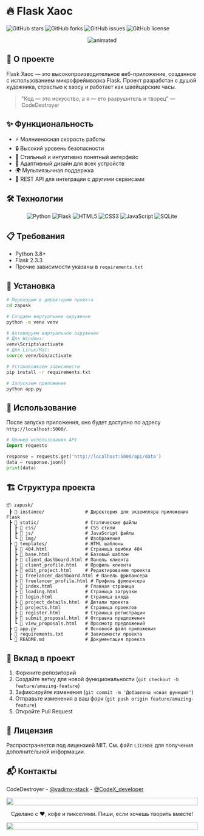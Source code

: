 # 🔥 Flask Хаос 

![GitHub stars](https://img.shields.io/github/stars/vadimx-stack/flask-project?style=for-the-badge)
![GitHub forks](https://img.shields.io/github/forks/vadimx-stack/flask-project?style=for-the-badge)
![GitHub issues](https://img.shields.io/github/issues/vadimx-stack/flask-project?style=for-the-badge)
![GitHub license](https://img.shields.io/github/license/vadimx-stack/flask-project?style=for-the-badge)

<div align="center">
  <img src="https://i.pinimg.com/originals/8e/0e/d1/8e0ed18a7a87e844dee43a25097118a6.gif" alt="animated" />
</div>

## 🚀 О проекте

Flask Хаос — это высокопроизводительное веб-приложение, созданное с использованием микрофреймворка Flask. Проект разработан с душой художника, страстью к хаосу и работает как швейцарские часы.

> "Код — это искусство, а я — его разрушитель и творец" — CodeDestroyer

## ✨ Функциональность

- ⚡️ Молниеносная скорость работы
- 🔒 Высокий уровень безопасности
- 🎨 Стильный и интуитивно понятный интерфейс
- 📱 Адаптивный дизайн для всех устройств
- 🌍 Мультиязычная поддержка
- 🔄 REST API для интеграции с другими сервисами

## 🛠️ Технологии

<div align="center">
  
![Python](https://img.shields.io/badge/Python-3776AB?style=for-the-badge&logo=python&logoColor=white)
![Flask](https://img.shields.io/badge/Flask-000000?style=for-the-badge&logo=flask&logoColor=white)
![HTML5](https://img.shields.io/badge/HTML5-E34F26?style=for-the-badge&logo=html5&logoColor=white)
![CSS3](https://img.shields.io/badge/CSS3-1572B6?style=for-the-badge&logo=css3&logoColor=white)
![JavaScript](https://img.shields.io/badge/JavaScript-F7DF1E?style=for-the-badge&logo=javascript&logoColor=black)
![SQLite](https://img.shields.io/badge/SQLite-07405E?style=for-the-badge&logo=sqlite&logoColor=white)

</div>

## 📋 Требования

- Python 3.8+
- Flask 2.3.3
- Прочие зависимости указаны в `requirements.txt`

## 🔧 Установка

```bash
# Переходим в директорию проекта
cd zapusk

# Создаем виртуальное окружение
python -m venv venv

# Активируем виртуальное окружение
# Для Windows:
venv\Scripts\activate
# Для Linux/Mac:
source venv/bin/activate

# Устанавливаем зависимости
pip install -r requirements.txt

# Запускаем приложение
python app.py
```

## 🚀 Использование

После запуска приложения, оно будет доступно по адресу `http://localhost:5000/`.

```python
# Пример использования API
import requests

response = requests.get('http://localhost:5000/api/data')
data = response.json()
print(data)
```

## 🏗️ Структура проекта

```
📦 zapusk/
 ┣ 📂 instance/               # Директория для экземпляра приложения Flask
 ┣ 📂 static/                 # Статические файлы
 ┃ ┣ 📂 css/                  # CSS стили
 ┃ ┣ 📂 js/                   # JavaScript файлы
 ┃ ┗ 📂 img/                  # Изображения
 ┣ 📂 templates/              # HTML шаблоны
 ┃ ┣ 📜 404.html              # Страница ошибки 404
 ┃ ┣ 📜 base.html             # Базовый шаблон
 ┃ ┣ 📜 client_dashboard.html # Панель клиента
 ┃ ┣ 📜 client_profile.html   # Профиль клиента
 ┃ ┣ 📜 edit_project.html     # Редактирование проекта
 ┃ ┣ 📜 freelancer_dashboard.html # Панель фрилансера
 ┃ ┣ 📜 freelancer_profile.html # Профиль фрилансера
 ┃ ┣ 📜 index.html            # Главная страница
 ┃ ┣ 📜 loading.html          # Страница загрузки
 ┃ ┣ 📜 login.html            # Страница входа
 ┃ ┣ 📜 project_details.html  # Детали проекта
 ┃ ┣ 📜 projects.html         # Страница проектов
 ┃ ┣ 📜 register.html         # Страница регистрации
 ┃ ┣ 📜 submit_proposal.html  # Отправка предложения
 ┃ ┗ 📜 view_proposals.html   # Просмотр предложений
 ┣ 📜 app.py                  # Основной файл приложения
 ┣ 📜 requirements.txt        # Зависимости проекта
 ┗ 📜 README.md               # Документация проекта
```

## 🤝 Вклад в проект

1. Форкните репозиторий
2. Создайте ветку для новой функциональности (`git checkout -b feature/amazing-feature`)
3. Зафиксируйте изменения (`git commit -m 'Добавлена новая функция'`)
4. Отправьте изменения в ваш форк (`git push origin feature/amazing-feature`)
5. Откройте Pull Request

## 📝 Лицензия

Распространяется под лицензией MIT. См. файл `LICENSE` для получения дополнительной информации.

## 📬 Контакты

CodeDestroyer - [@vadimx-stack](https://github.com/vadimx-stack) - [@CodeX_developer](https://t.me/CodeX_developer)

<div align="center">
  <img src="https://i.imgur.com/dBaSKWF.gif" height="20" width="100%">
  
  <p>Сделано с ❤️, кофе и пикселями. Пиши, если хочешь творить вместе!</p>
  
  <img src="https://i.imgur.com/dBaSKWF.gif" height="20" width="100%">
</div> 